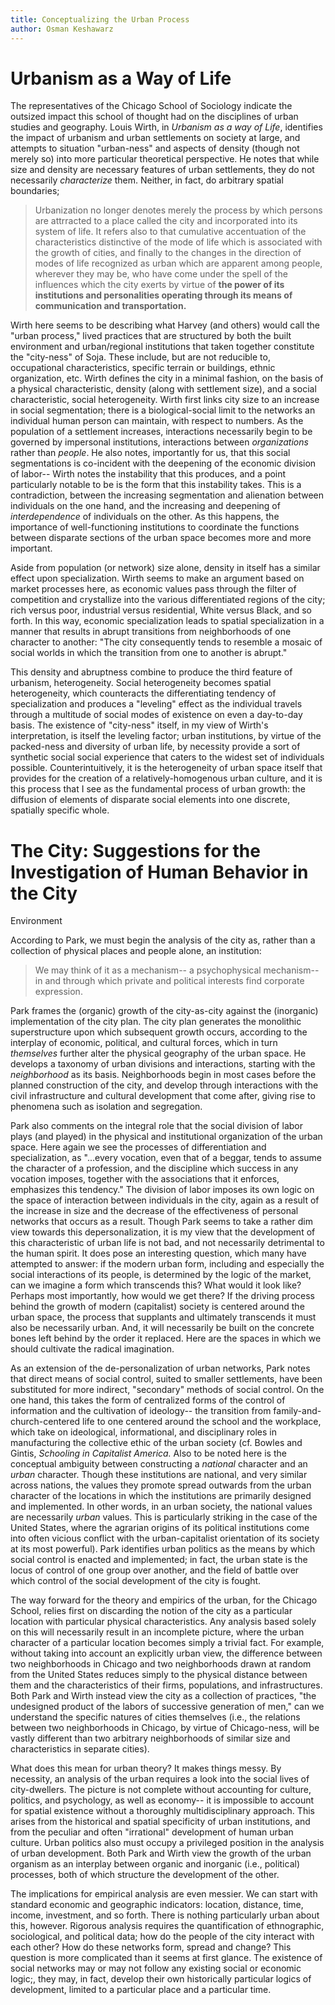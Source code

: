```yaml
---
title: Conceptualizing the Urban Process
author: Osman Keshawarz
---
```


# Urbanism as a Way of Life

The representatives of the Chicago School of Sociology indicate the outsized
impact this school of thought had on the disciplines of urban studies and
geography. Louis Wirth, in *Urbanism as a way of Life*, identifies the impact
of urbanism and urban settlements on society at large, and attempts to
situation "urban-ness" and aspects of density (though not merely so) into more
particular theoretical perspective. He notes that while size and density are
necessary features of urban settlements, they do not necessarily *characterize*
them. Neither, in fact, do arbitrary spatial boundaries;

>Urbanization no longer denotes merely the process by which persons are
attrracted to a place called the city and incorporated into its system of life.
It refers also to that cumulative accentuation of the characteristics
distinctive of the mode of life which is associated with the growth of cities,
and finally to the changes in the direction of modes of life recognized as
urban which are apparent among people, wherever they may be, who have come
under the spell of the influences which the city exerts by virtue of **the
power of its institutions and personalities operating through its means of
communication and transportation.**

Wirth here seems to be describing what Harvey (and others) would call the
"urban process," lived practices that are structured by both the built
environment and urban/regional institutions that taken together constitute the
"city-ness" of Soja. These include, but are not reducible to, occupational
characteristics, specific terrain or buildings, ethnic organization, etc. Wirth
defines the city in a minimal fashion, on the basis of a physical
characteristic, density (along with settlement size), and a social
characteristic, social heterogeneity. Wirth first links city size to an
increase in social segmentation; there is a biological-social limit to the
networks an individual human person can maintain, with respect to numbers. As
the population of a settlement increases, interactions necessarily begin to be
governed by impersonal institutions, interactions between *organizations*
rather than *people*. He also notes, importantly for us, that this social
segmentations is co-incident with the deepening of the economic division of
labor-- Wirth notes the instability that this produces, and a point
particularly notable to be is the form that this instability takes. This is
a contradiction, between the increasing segmentation and alienation between
individuals on the one hand, and the increasing and deepening of
*interdependence* of individuals on the other. As this happens, the importance
of well-functioning institutions to coordinate the functions between disparate
sections of the urban space becomes more and more important. 

Aside from population (or network) size alone, density in itself has a similar
effect upon specialization. Wirth seems to make an argument based on market
processes here, as economic values pass through the filter of competition and
crystallize into the various differentiated regions of the city; rich versus
poor, industrial versus residential, White versus Black, and so forth. In this
way, economic specialization leads to spatial specialization in a manner that
results in abrupt transitions from neighborhoods of one character to another:
"The city consequently tends to resemble a mosaic of social worlds in which the
transition from one to another is abrupt."

This density and abruptness combine to produce the third feature of urbanism,
heterogeneity. Social heterogeneity becomes spatial heterogeneity, which
counteracts the differentiating tendency of specialization and produces
a "leveling" effect as the individual travels through a multitude of social
modes of existence on even a day-to-day basis. The existence of "city-ness"
itself, in my view of Wirth's interpretation, is itself the leveling factor;
urban institutions, by virtue of the packed-ness and diversity of urban life,
by necessity provide a sort of synthetic social social experience that caters
to the widest set of individuals possible. Counterintuitively, it is the
heterogeneity of urban space itself that provides for the creation of
a relatively-homogenous urban culture, and it is this process that I see as the
fundamental process of urban growth: the diffusion of elements of disparate
social elements into one discrete, spatially specific whole.

# The City: Suggestions for the Investigation of Human Behavior in the City
Environment

According to Park, we must begin the analysis of the city as, rather than
a collection of physical places and people alone, an institution:

>We may think of it as a mechanism-- a psychophysical mechanism-- in and
through which private and political interests find corporate expression.

Park frames the (organic) growth of the city-as-city against the (inorganic)
implementation of the city plan. The city plan generates the monolithic
superstructure upon which subsequent growth occurs, according to the interplay
of economic, political, and cultural forces, which in turn *themselves* further
alter the physical geography of the urban space. He develops a taxonomy of
urban divisions and interactions, starting with the *neighborhood* as its
basis. Neighborhoods begin in most cases before the planned construction of the
city, and develop through interactions with the civil infrastructure and
cultural development that come after, giving rise to phenomena such as
isolation and segregation. 

Park also comments on the integral role that the social division of labor plays
(and played) in the physical and institutional organization of the urban space.
Here again we see the processes of differentiation and specialization, as
"...every vocation, even that of a beggar, tends to assume the character of
a profession, and the discipline which success in any vocation imposes,
together with the associations that it enforces, emphasizes this tendency." The
division of labor imposes its own logic on the space of interaction between
individuals in the city, again as a result of the increase in size and the
decrease of the effectiveness of personal networks that occurs as a result.
Though Park seems to take a rather dim view towards this depersonalization, it
is my view that the development of this characteristic of urban life is not
bad, and not necessarily detrimental to the human spirit. It does pose an
interesting question, which many have attempted to answer: if the modern urban
form, including and especially the social interactions of its people, is
determined by the logic of the market, can we imagine a form which transcends
this? What would it look like? Perhaps most importantly, how would we get
there? If the driving process behind the growth of modern (capitalist) society
is centered around the urban space, the process that supplants and ultimately
transcends it must also be necessarily urban. And, it will necessarily be built
on the concrete bones left behind by the order it replaced. Here are the spaces
in which we should cultivate the radical imagination. 

As an extension of the de-personalization of urban networks, Park notes that
direct means of social control, suited to smaller settlements, have been
substituted for more indirect, "secondary" methods of social control. On the
one hand, this takes the form of centralized forms of the control of
information and the cultivation of ideology-- the transition from
family-and-church-centered life to one centered around the school and the
workplace, which take on ideological, informational, and disciplinary roles in
manufacturing the collective ethic of the urban society (cf. Bowles and Gintis,
*Schooling in Capitalist America.* Also to be noted here is the conceptual
ambiguity between constructing a *national* character and an *urban* character.
Though these institutions are national, and very similar across nations, the
values they promote spread outwards from the urban character of the locations
in which the institutions are primarily designed and implemented. In other
words, in an urban society, the national values are necessarily *urban* values.
This is particularly striking in the case of the United States, where the
agrarian origins of its political institutions come into often vicious conflict
with the urban-capitalist orientation of its society at its most powerful).
Park identifies urban politics as the means by which social control is enacted
and implemented; in fact, the urban state is the locus of control of one group
over another, and the field of battle over which control of the social
development of the city is fought.

The way forward for the theory and empirics of the urban, for the Chicago
School, relies first on discarding the notion of the city as a particular
location with particular physical characteristics. Any analysis based solely on
this will necessarily result in an incomplete picture, where the urban
character of a particular location becomes simply a trivial fact. For example,
without taking into account an explicitly urban view, the difference between
two neighborhoods in Chicago and two neighborhoods drawn at random from the
United States reduces simply to the physical distance between them and the
characteristics of their firms, populations, and infrastructures. Both Park and
Wirth instead view the city as a collection of practices, "the undesigned
product of the labors of successive generation of men," can we understand the
specific natures of cities themselves (i.e., the relations between two
neighborhoods in Chicago, by virtue of Chicago-ness, will be vastly different
than two arbitrary neighborhoods of similar size and characteristics in
separate cities). 

What does this mean for urban theory? It makes things messy. By necessity, an
analysis of the urban requires a look into the social lives of city-dwellers.
The picture is not complete without accounting for culture, politics, and
psychology, as well as economy-- it is impossible to account for spatial
existence without a thoroughly multidisciplinary approach. This arises from the
historical and spatial specificity of urban institutions, and from the peculiar
and often "irrational" development of human urban culture. Urban politics also
must occupy a privileged position in the analysis of urban development. Both
Park and Wirth view the growth of the urban organism as an interplay between
organic and inorganic (i.e., political) processes, both of which structure the
development of the other. 

The implications for empirical analysis are even messier. We can start with
standard economic and geographic indicators: location, distance, time, income,
investment, and so forth. There is nothing particularly urban about this,
however. Rigorous analysis requires the quantification of ethnographic,
sociological, and political data; how do the people of the city interact with
each other? How do these networks form, spread and change? This question is
more complicated than it seems at first glance. The existence of social
networks may or may not follow any existing social or economic logic;, they
may, in fact, develop their own historically particular logics of development,
limited to a particular place and a particular time. 


